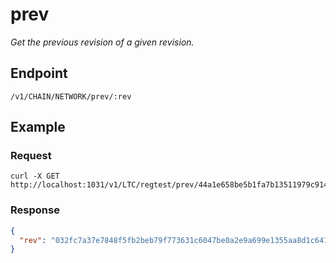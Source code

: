 # prev

_Get the previous revision of a given revision._

## Endpoint

`/v1/CHAIN/NETWORK/prev/:rev`

## Example

### Request

```shell
curl -X GET http://localhost:1031/v1/LTC/regtest/prev/44a1e658be5b1fa7b13511979c91497cacf9286aac694bbb75188b875384db98:0
```

### Response

```json
{
  "rev": "032fc7a37e7848f5fb2beb79f773631c6047be0a2e9a699e1355aa8d1c64155e:0"
}
```
